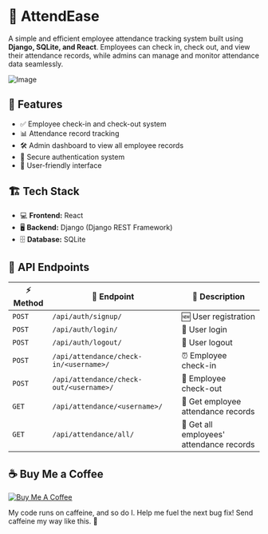 # 🚀 AttendEase

A simple and efficient employee attendance tracking system built using **Django, SQLite, and React**. Employees can check in, check out, and view their attendance records, while admins can manage and monitor attendance data seamlessly.

![Image](https://github.com/user-attachments/assets/b1f10146-f5ee-4833-9882-de23e621125a)

## 🌟 Features
- ✅ Employee check-in and check-out system
- 📊 Attendance record tracking
- 🛠️ Admin dashboard to view all employee records
- 🔐 Secure authentication system
- 🎨 User-friendly interface

## 🏗️ Tech Stack
- 💻 **Frontend:** React
- 🖥️ **Backend:** Django (Django REST Framework)
- 🗄️ **Database:** SQLite

## 🔗 API Endpoints
| ⚡ Method | 🔗 Endpoint | 📝 Description |
|--------|-------------|-------------|
| `POST` | `/api/auth/signup/` | 🆕 User registration |
| `POST` | `/api/auth/login/` | 🔑 User login |
| `POST` | `/api/auth/logout/` | 🚪 User logout |
| `POST` | `/api/attendance/check-in/<username>/` | ⏰ Employee check-in |
| `POST` | `/api/attendance/check-out/<username>/` | 🏁 Employee check-out |
| `GET` | `/api/attendance/<username>/` | 📅 Get employee attendance records |
| `GET` | `/api/attendance/all/` | 📂 Get all employees' attendance records |

## ☕ Buy Me a Coffee
[![Buy Me A Coffee](https://img.shields.io/badge/Buy%20Me%20A%20Coffee-Support%20Me-orange?style=flat&logo=buy-me-a-coffee)](https://buymeacoffee.com/kan15hka)

My code runs on caffeine, and so do I. Help me fuel the next bug fix! Send caffeine my way like this. 🚀
